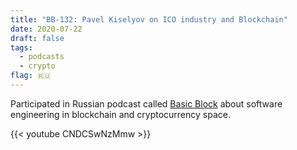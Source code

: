 ```yaml
---
title: "BB-132: Pavel Kiselyov on ICO industry and Blockchain"
date: 2020-07-22
draft: false
tags:
  - podcasts
  - crypto
flag: 🇷🇺
---
```


Participated in Russian podcast called [Basic Block](https://basicblockradio.com/e132/) about software engineering in blockchain and cryptocurrency space.

{{< youtube CNDCSwNzMmw >}}

<!--more-->